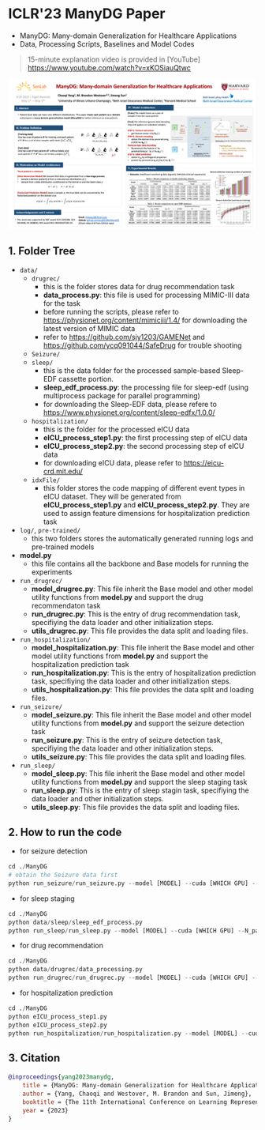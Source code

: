 # ICLR'23 ManyDG Paper
- ManyDG: Many-domain Generalization for Healthcare Applications
- Data, Processing Scripts, Baselines and Model Codes
> 15-minute explanation video is provided in [YouTube]
https://www.youtube.com/watch?v=xKOSiauQtwc

<img src="ICLR-2023-poster.png" width="800">

## 1. Folder Tree
- ```data/```
    - ```drugrec/```
        - this is the folder stores data for drug recommendation task
        - **data_process.py**: this file is used for processing MIMIC-III data for the task
        - before running the scripts, please refer to https://physionet.org/content/mimiciii/1.4/ for downloading the latest version of MIMIC data
        - refer to https://github.com/sjy1203/GAMENet and https://github.com/ycq091044/SafeDrug for trouble shooting
    - ```Seizure/```
    - ```sleep/```
        - this is the data folder for the processed sample-based Sleep-EDF cassette portion.
        - **sleep_edf_process.py**: the processing file for sleep-edf (using multiprocess package for parallel programming)
        - for downloading the Sleep-EDF data, please refere to https://www.physionet.org/content/sleep-edfx/1.0.0/
    - ```hospitalization/```
        - this is the folder for the processed eICU data
        - **eICU_process_step1.py**: the first processing step of eICU data
        - **eICU_process_step2.py**: the second processing step of eICU data
        - for downloading eICU data, please refer to https://eicu-crd.mit.edu/
    - ```idxFile/```
        - this folder stores the code mapping of different event types in eICU dataset. They will be generated from **eICU_process_step1.py** and **eICU_process_step2.py**. They are used to assign feature dimensions for hospitalization prediction task
- ```log/```, ```pre-trained/```
    - this two folders stores the automatically generated running logs and pre-trained models
- **model.py**
    - this file contains all the backbone and Base models for running the experiments
- ```run_drugrec/```
    - **model_drugrec.py**: This file inherit the Base model and other model utility functions from **model.py** and support the drug recommendaton task
    - **run_drugrec.py**: This is the entry of drug recommendation task, specifiying the data loader and other initialization steps.
    - **utils_drugrec.py**: This file provides the data split and loading files.
- ```run_hospitalization/```
    - **model_hospitalization.py**: This file inherit the Base model and other model utility functions from **model.py** and support the hospitalization prediction task
    - **run_hospitalization.py**: This is the entry of hospitalization prediction task, specifiying the data loader and other initialization steps.
    - **utils_hospitalization.py**: This file provides the data split and loading files.
- ```run_seizure/```
    - **model_seizure.py**: This file inherit the Base model and other model utility functions from **model.py** and support the seizure detection task
    - **run_seizure.py**: This is the entry of seizure detection task, specifiying the data loader and other initialization steps.
    - **utils_seizure.py**: This file provides the data split and loading files.
- ```run_sleep/```
    - **model_sleep.py**: This file inherit the Base model and other model utility functions from **model.py** and support the sleep staging task
    - **run_sleep.py**: This is the entry of sleep stagin task, specifiying the data loader and other initialization steps.
    - **utils_sleep.py**: This file provides the data split and loading files.

## 2. How to run the code
- for seizure detection
``` python
cd ./ManyDG
# obtain the Seizure data first
python run_seizure/run_seizure.py --model [MODEL] --cuda [WHICH GPU] --N_vote [DEFAULT 5] --N_pat [N_OF_PAT] --epochs [EPOCHS]
```
- for sleep staging
``` python
cd ./ManyDG
python data/sleep/sleep_edf_process.py
python run_sleep/run_sleep.py --model [MODEL] --cuda [WHICH GPU] --N_pat [N_OF_PAT] --epochs [EPOCHS]
```
- for drug recommendation
``` python
cd ./ManyDG
python data/drugrec/data_processing.py
python run_drugrec/run_drugrec.py --model [MODEL] --cuda [WHICH GPU] --N_pat [N_OF_PAT] --epochs [EPOCHS]
```
- for hospitalization prediction
``` python
cd ./ManyDG
python eICU_process_step1.py
python eICU_process_step2.py
python run_hospitalization/run_hospitalization.py --model [MODEL] --cuda [WHICH GPU] --N_pat [N_OF_PAT] --epochs [EPOCHS]
```

## 3. Citation
```bibtex
@inproceedings{yang2023manydg,
    title = {ManyDG: Many-domain Generalization for Healthcare Applications},
    author = {Yang, Chaoqi and Westover, M. Brandon and Sun, Jimeng},
    booktitle = {The 11th International Conference on Learning Representations, {ICLR} 2023},
    year = {2023}
}
```